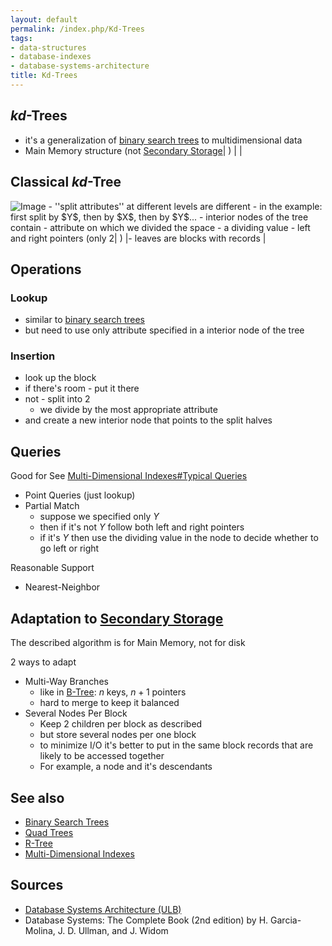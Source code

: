 ```yaml
---
layout: default
permalink: /index.php/Kd-Trees
tags:
- data-structures
- database-indexes
- database-systems-architecture
title: Kd-Trees
---
```

## $kd$-Trees
- it's a generalization of [binary search trees](Binary_Search_Trees) to multidimensional data
- Main Memory structure (not [Secondary Storage](Secondary_Storage)|  ) | |
## Classical $kd$-Tree
<img src="https://raw.github.com/alexeygrigorev/wiki-figures/master/ulb/dbsa/ind/kd-tree-ex.png" alt="Image">
- ''split attributes'' at different levels are different
  - in the example: first split by $Y$, then by $X$, then by $Y$...
- interior nodes of the tree contain
  - attribute on which we divided the space
  - a dividing value
  - left and right pointers (only 2|  ) |- leaves are blocks with records |

## Operations
### Lookup
- similar to [binary search trees](Binary_Search_Trees)
- but need to use only attribute specified in a interior node of the tree

### Insertion
- look up the block 
- if there's room - put it there
- not - split into 2
  - we divide by the most appropriate attribute
- and create a new interior node that points to the split halves


## Queries
Good for See [Multi-Dimensional Indexes#Typical Queries](Multi-Dimensional_Indexes#Typical_Queries)
- Point Queries (just lookup)
- Partial Match
  - suppose we specified only $Y$
  - then if it's not $Y$ follow both left and right pointers 
  - if it's $Y$ then use the dividing value in the node to decide whether to go left or right

Reasonable Support
- Nearest-Neighbor 


## Adaptation to [Secondary Storage](Secondary_Storage)
The described algorithm is for Main Memory, not for disk

2 ways to adapt
- Multi-Way Branches
  - like in [B-Tree](B-Tree): $n$ keys, $n + 1$ pointers
  - hard to merge to keep it balanced
- Several Nodes Per Block
  - Keep 2 children per block as described
  - but store several nodes per one block 
  - to minimize I/O it's better to put in the same block records that are likely to be accessed together 
  - For example, a node and it's descendants


## See also
- [Binary Search Trees](Binary_Search_Trees)
- [Quad Trees](Quad_Trees)
- [R-Tree](R-Tree)
- [Multi-Dimensional Indexes](Multi-Dimensional_Indexes)

## Sources
- [Database Systems Architecture (ULB)](Database_Systems_Architecture_(ULB))
- Database Systems: The Complete Book (2nd edition) by H. Garcia-Molina, J. D. Ullman, and J. Widom
